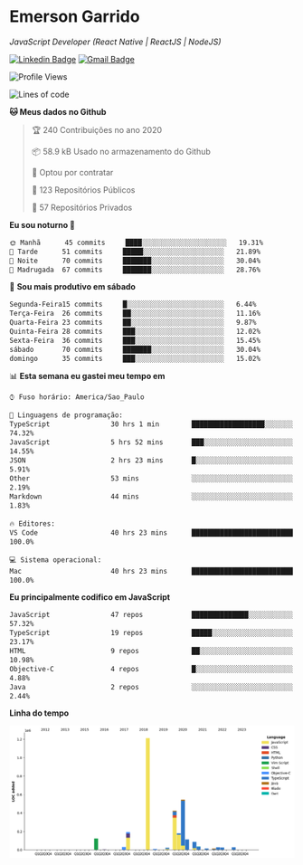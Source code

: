 # Emerson **Garrido**

*JavaScript Developer (React Native | ReactJS | NodeJS)*

[![Linkedin Badge](https://img.shields.io/badge/-Evandro%20Ribeiro-201B2D?style=flat-square&logo=Linkedin&logoColor=white&link=https://www.linkedin.com/in/emersongarrido/)](https://www.linkedin.com/in/emersongarrido/) 
[![Gmail Badge](https://img.shields.io/badge/-oi@ribeiroevandro.com.br-201B2D?style=flat-square&logo=Gmail&logoColor=white&link=mailto:suportegarrido@gmail.com)](mailto:suportegarrido@gmail.com)


<!--START_SECTION:waka-->
![Profile Views](http://img.shields.io/badge/Visualizac%C3%B5es%20do%20perfil-6-blue)

![Lines of code](https://img.shields.io/badge/Desde%20o%20Hello%20World%20eu%20escrevi-11.9%20million%20linhas%20de%20c%C3%B3digo-blue)

**🐱 Meus dados no Github** 

> 🏆 240 Contribuições no ano 2020
 > 
> 📦 58.9 kB Usado no armazenamento do Github 
 > 
> 💼 Optou por contratar
 > 
> 📜 123 Repositórios Públicos
 > 
> 🔑 57 Repositórios Privados 

**Eu sou noturno 🦉** 

```text
🌞 Manhã      45 commits     ████░░░░░░░░░░░░░░░░░░░░░   19.31% 
🌆 Tarde      51 commits     █████░░░░░░░░░░░░░░░░░░░░   21.89% 
🌃 Noite      70 commits     ███████░░░░░░░░░░░░░░░░░░   30.04% 
🌙 Madrugada  67 commits     ███████░░░░░░░░░░░░░░░░░░   28.76%

```
📅 **Sou mais produtivo em sábado** 

```text
Segunda-Feira15 commits     █░░░░░░░░░░░░░░░░░░░░░░░░   6.44% 
Terça-Feira  26 commits     ██░░░░░░░░░░░░░░░░░░░░░░░   11.16% 
Quarta-Feira 23 commits     ██░░░░░░░░░░░░░░░░░░░░░░░   9.87% 
Quinta-Feira 28 commits     ███░░░░░░░░░░░░░░░░░░░░░░   12.02% 
Sexta-Feira  36 commits     ███░░░░░░░░░░░░░░░░░░░░░░   15.45% 
sábado       70 commits     ███████░░░░░░░░░░░░░░░░░░   30.04% 
domingo      35 commits     ███░░░░░░░░░░░░░░░░░░░░░░   15.02%

```


📊 **Esta semana eu gastei meu tempo em** 

```text
⌚︎ Fuso horário: America/Sao_Paulo

💬 Linguagens de programação: 
TypeScript               30 hrs 1 min        ██████████████████░░░░░░░   74.32% 
JavaScript               5 hrs 52 mins       ███░░░░░░░░░░░░░░░░░░░░░░   14.55% 
JSON                     2 hrs 23 mins       █░░░░░░░░░░░░░░░░░░░░░░░░   5.91% 
Other                    53 mins             ░░░░░░░░░░░░░░░░░░░░░░░░░   2.19% 
Markdown                 44 mins             ░░░░░░░░░░░░░░░░░░░░░░░░░   1.83%

🔥 Editores: 
VS Code                  40 hrs 23 mins      █████████████████████████   100.0%

💻 Sistema operacional: 
Mac                      40 hrs 23 mins      █████████████████████████   100.0%

```

**Eu principalmente codifico em JavaScript** 

```text
JavaScript               47 repos            ██████████████░░░░░░░░░░░   57.32% 
TypeScript               19 repos            █████░░░░░░░░░░░░░░░░░░░░   23.17% 
HTML                     9 repos             ██░░░░░░░░░░░░░░░░░░░░░░░   10.98% 
Objective-C              4 repos             █░░░░░░░░░░░░░░░░░░░░░░░░   4.88% 
Java                     2 repos             ░░░░░░░░░░░░░░░░░░░░░░░░░   2.44%

```


**Linha do tempo**

![Chart not found](https://github.com/ribeiroevandro/ribeiroevandro/blob/master/charts/bar_graph.png) 


<!--END_SECTION:waka-->
